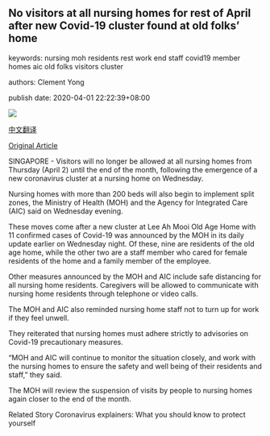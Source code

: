 ## No visitors at all nursing homes for rest of April after new Covid-19 cluster found at old folks’ home

keywords: nursing moh residents rest work end staff covid19 member homes aic old folks visitors cluster

authors: Clement Yong

publish date: 2020-04-01 22:22:39+08:00

![](https://www.straitstimes.com/sites/default/files/styles/x_large/public/articles/2020/04/01/yq-leeahmooi-01042020.jpg?itok=ZwTyig-H)

[中文翻译](No%20visitors%20at%20all%20nursing%20homes%20for%20rest%20of%20April%20after%20new%20Covid-19%20cluster%20found%20at%20old%20folks%E2%80%99%20home_zh.md)

[Original Article](https://www.straitstimes.com/singapore/coronavirus-no-visitors-at-all-nursing-homes-for-rest-of-april-split-zones-for-homes-with)

SINGAPORE - Visitors will no longer be allowed at all nursing homes from Thursday (April 2) until the end of the month, following the emergence of a new coronavirus cluster at a nursing home on Wednesday.

Nursing homes with more than 200 beds will also begin to implement split zones, the Ministry of Health (MOH) and the Agency for Integrated Care (AIC) said on Wednesday evening.

These moves come after a new cluster at Lee Ah Mooi Old Age Home with 11 confirmed cases of Covid-19 was announced by the MOH in its daily update earlier on Wednesday night. Of these, nine are residents of the old age home, while the other two are a staff member who cared for female residents of the home and a family member of the employee.

Other measures announced by the MOH and AIC include safe distancing for all nursing home residents. Caregivers will be allowed to communicate with nursing home residents through telephone or video calls.

The MOH and AIC also reminded nursing home staff not to turn up for work if they feel unwell.

They reiterated that nursing homes must adhere strictly to advisories on Covid-19 precautionary measures.

“MOH and AIC will continue to monitor the situation closely, and work with the nursing homes to ensure the safety and well being of their residents and staff,” they said.

The MOH will review the suspension of visits by people to nursing homes again closer to the end of the month.

Related Story Coronavirus explainers: What you should know to protect yourself